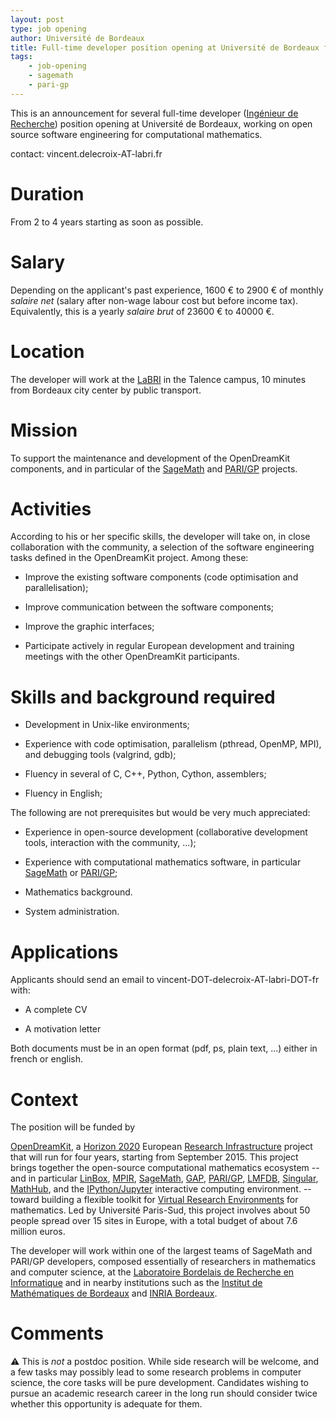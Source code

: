 ```yaml
---
layout: post
type: job opening
author: Université de Bordeaux
title: Full-time developer position opening at Université de Bordeaux for Fall 2015
tags:
    - job-opening
    - sagemath
    - pari-gp
---
```


This is an announcement for several full-time developer ([Ingénieur de
Recherche](http://fr.wikipedia.org/wiki/Ing%C3%A9nieur_de_recherche))
position opening at Université de Bordeaux, working on open source
software engineering for computational mathematics.

contact: vincent.delecroix-AT-labri.fr

# Duration

From 2 to 4 years starting as soon as possible.

# Salary

Depending on the applicant's past experience, 1600 € to 2900 €
of monthly *salaire net* (salary after non-wage labour cost but before
income tax). Equivalently, this is a yearly *salaire brut* of
23600 € to 40000 €.

# Location

The developer will work at the
[LaBRI](http://labri.fr) in the Talence campus, 10 minutes
from Bordeaux city center by public transport.

# Mission

To support the maintenance and development of the OpenDreamKit
components, and in particular of the [SageMath](http://sagemath.org) and
[PARI/GP](http://pari.math.u-bordeaux.fr/) projects.

# Activities

According to his or her specific skills, the developer will take on, in close
collaboration with the community, a selection of the software engineering tasks
defined in the OpenDreamKit project. Among these:

- Improve the existing software components (code optimisation and
  parallelisation);

- Improve communication between the software components;

- Improve the graphic interfaces;

- Participate actively in regular European development and training meetings
  with the other OpenDreamKit participants.

# Skills and background required

- Development in Unix-like environments;

- Experience with code optimisation, parallelism (pthread, OpenMP, MPI),
  and debugging tools (valgrind, gdb);

- Fluency in several of C, C++, Python, Cython, assemblers;

- Fluency in English;

The following are not prerequisites but would be very much appreciated:

- Experience in open-source development (collaborative
  development tools, interaction with the community, ...);

- Experience with computational mathematics software, in particular
  [SageMath](http://sagemath.org) or [PARI/GP](http://pari.math.u-bordeaux.fr/);

- Mathematics background.

- System administration.

# Applications

Applicants should send an email to vincent-DOT-delecroix-AT-labri-DOT-fr with:

- A complete CV

- A motivation letter

Both documents must be in an open format (pdf, ps, plain text, ...) either in
french or english.

# Context

The position will be funded by

[OpenDreamKit](http://opendreamkit.org), a
[Horizon 2020](https://ec.europa.eu/programmes/horizon2020/)
European [Research Infrastructure](https://ec.europa.eu/programmes/horizon2020/en/h2020-section/european-research-infrastructures-including-e-infrastructures)
project that will run for four years, starting from September
2015. This project brings together the open-source computational
mathematics ecosystem -- and in particular
[LinBox](http://linalg.org/),
[MPIR](http://mpir.org),
[SageMath](http://sagemath.org/),
[GAP](http://www.gap-system.org/),
[PARI/GP](http://pari.math.u-bordeaux.fr/),
[LMFDB](http://lmfdb.org/),
[Singular](http://www.singular.uni-kl.de/),
[MathHub](https://mathhub.info/),
and the
[IPython/Jupyter](http://jupyter.org/) interactive computing
environment.
-- toward building a
flexible toolkit for
[Virtual Research Environments](http://www.2020-horizon.com/e-Infrastructures-for-virtual-research-environments-%28VRE%29-i1490.html)
for mathematics. Led by Université Paris-Sud, this project involves
about 50 people spread over 15 sites in Europe, with a total budget of
about 7.6 million euros.

The developer will work within one of the largest teams of SageMath
and PARI/GP developers, composed essentially of researchers in
mathematics and computer science, at the [Laboratoire Bordelais de Recherche en
Informatique](http://www.labri.fr/) and in nearby institutions
such as the [Institut de Mathématiques de Bordeaux](http://www.math.u-bordeaux1.fr/imb/spip.php)
and [INRIA Bordeaux](https://www.inria.fr/centre/bordeaux).


# Comments

:warning: This is *not* a postdoc position. While side research will
be welcome, and a few tasks may possibly lead to some research
problems in computer science, the core tasks will be pure
development. Candidates wishing to pursue an academic research career
in the long run should consider twice whether this opportunity is
adequate for them.

